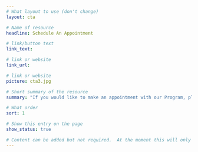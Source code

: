 ```yaml
---
# What layout to use (don't change)
layout: cta

# Name of resource
headline: Schedule An Appointment

# link/button text
link_text:

# link or website
link_url:

# link or website
picture: cta3.jpg

# Short summary of the resource
summary: "If you would like to make an appointment with our Program, please call Juliana Araujo at 617-355-2711."

# What order
sort: 1

# Show this entry on the page
show_status: true

# Content can be added but not required.  At the moment this will only show on the home page area.
---
```

